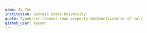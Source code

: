```yaml
---
name: Zi Yon
institution: Georgia State University
quote: TypeError: Cannot read property addEventListener of null
github_user: kayyon
---
```

